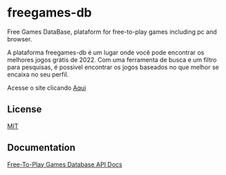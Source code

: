 # freegames-db
Free Games DataBase, plataform for free-to-play games including pc and browser.

A plataforma freegames-db é um lugar onde você pode encontrar os melhores jogos grátis de 2022.
Com uma ferramenta de busca e um filtro para pesquisas, é possivel encontrar os jogos baseados no que melhor se encaixa no seu perfil.

Acesse o site clicando [Aqui](https://freegames-db.vercel.app/)

## License

[MIT](https://choosealicense.com/licenses/mit/)


## Documentation

[Free-To-Play Games Database API Docs](https://www.freetogame.com/api-doc)

